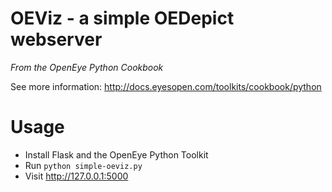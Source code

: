 OEViz - a simple OEDepict webserver
===================================

*From the OpenEye Python Cookbook*

See more information: http://docs.eyesopen.com/toolkits/cookbook/python

Usage
=====

* Install Flask and the OpenEye Python Toolkit
* Run `python simple-oeviz.py`
* Visit http://127.0.0.1:5000
